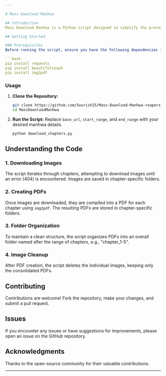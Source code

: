 ```yaml
---

# Mass Download Manhwa

## Introduction
Mass Download Manhwa is a Python script designed to simplify the process of downloading manhwa chapters, compiling them into PDFs, and facilitating offline reading. Developed by Sourish, this project aims to provide an easy, organized, and portable solution for manga enthusiasts.

## Getting Started

### Prerequisites
Before running the script, ensure you have the following dependencies installed:

```bash
pip install requests
pip install beautifulsoup4
pip install img2pdf
```

### Usage
1. **Clone the Repository:**
   ```bash
   git clone https://github.com/Sourish25/Mass-Download-Manhwa-reaperscans-.git
   cd MassDownloadManhwa
   ```

2. **Run the Script:**
   Replace `base_url`, `start_range`, and `end_range` with your desired manhwa details.

   ```python
   python download_chapters.py
   ```

## Understanding the Code

### 1. Downloading Images
The script iterates through chapters, attempting to download images until an error (404) is encountered. Images are saved in chapter-specific folders.

### 2. Creating PDFs
Once images are downloaded, they are compiled into a PDF for each chapter using `img2pdf`. The resulting PDFs are stored in chapter-specific folders.

### 3. Folder Organization
To maintain a clean structure, the script organizes PDFs into an overall folder named after the range of chapters, e.g., "chapter_1-5".

### 4. Image Cleanup
After PDF creation, the script deletes the individual images, keeping only the consolidated PDFs.

## Contributing
Contributions are welcome! Fork the repository, make your changes, and submit a pull request.

## Issues
If you encounter any issues or have suggestions for improvements, please open an issue on the GitHub repository.

## Acknowledgments
Thanks to the open-source community for their valuable contributions.

---
```

